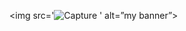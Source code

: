 <img src='![Capture](https://user-images.githubusercontent.com/89096381/221362370-f11af904-0090-4d04-8307-6c7f911b2296.PNG)
' alt=”my banner”>
